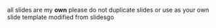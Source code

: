 all slides are my **own**
please do not duplicate slides or use as your own
slide template modified from slidesgo
